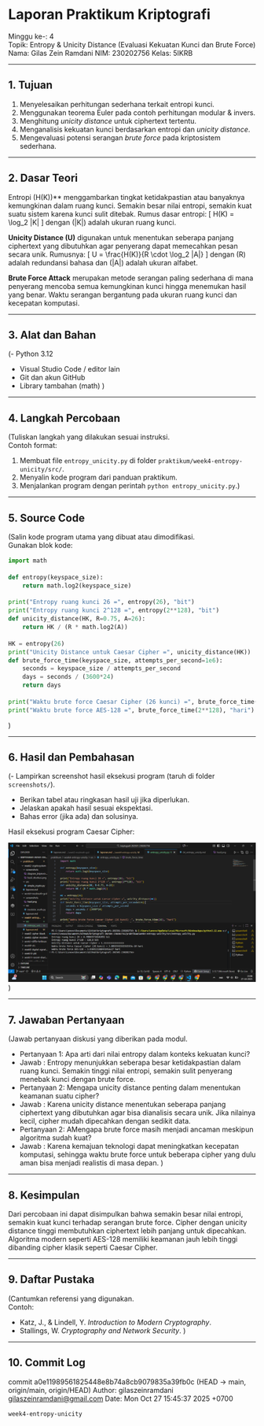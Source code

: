# Laporan Praktikum Kriptografi
Minggu ke-: 4  
Topik: Entropy & Unicity Distance (Evaluasi Kekuatan Kunci dan Brute Force)
Nama: Gilas Zein Ramdani
NIM: 230202756
Kelas: 5IKRB

---

## 1. Tujuan
1. Menyelesaikan perhitungan sederhana terkait entropi kunci.
2. Menggunakan teorema Euler pada contoh perhitungan modular & invers.
3. Menghitung *unicity distance* untuk ciphertext tertentu.
4. Menganalisis kekuatan kunci berdasarkan entropi dan *unicity distance*.
5. Mengevaluasi potensi serangan *brute force* pada kriptosistem sederhana.

---

## 2. Dasar Teori
Entropi (H(K))** menggambarkan tingkat ketidakpastian atau banyaknya kemungkinan dalam ruang kunci. Semakin besar nilai entropi, semakin kuat suatu sistem karena kunci sulit ditebak. Rumus dasar entropi:
\[
H(K) = \log_2 |K|
\]
dengan \(|K|\) adalah ukuran ruang kunci.

**Unicity Distance (U)** digunakan untuk menentukan seberapa panjang ciphertext yang dibutuhkan agar penyerang dapat memecahkan pesan secara unik. Rumusnya:
\[
U = \frac{H(K)}{R \cdot \log_2 |A|}
\]
dengan \(R\) adalah redundansi bahasa dan \(|A|\) adalah ukuran alfabet.

**Brute Force Attack** merupakan metode serangan paling sederhana di mana penyerang mencoba semua kemungkinan kunci hingga menemukan hasil yang benar. Waktu serangan bergantung pada ukuran ruang kunci dan kecepatan komputasi.

---

## 3. Alat dan Bahan
(- Python 3.12  
- Visual Studio Code / editor lain  
- Git dan akun GitHub  
- Library tambahan (math)  )

---

## 4. Langkah Percobaan
(Tuliskan langkah yang dilakukan sesuai instruksi.  
Contoh format:
1. Membuat file `entropy_unicity.py` di folder `praktikum/week4-entropy-unicity/src/`.
2. Menyalin kode program dari panduan praktikum.
3. Menjalankan program dengan perintah `python entropy_unicity.py`.)

---

## 5. Source Code
(Salin kode program utama yang dibuat atau dimodifikasi.  
Gunakan blok kode:

```python
import math

def entropy(keyspace_size):
    return math.log2(keyspace_size)

print("Entropy ruang kunci 26 =", entropy(26), "bit")
print("Entropy ruang kunci 2^128 =", entropy(2**128), "bit")
def unicity_distance(HK, R=0.75, A=26):
    return HK / (R * math.log2(A))

HK = entropy(26)
print("Unicity Distance untuk Caesar Cipher =", unicity_distance(HK))
def brute_force_time(keyspace_size, attempts_per_second=1e6):
    seconds = keyspace_size / attempts_per_second
    days = seconds / (3600*24)
    return days

print("Waktu brute force Caesar Cipher (26 kunci) =", brute_force_time(26), "hari")
print("Waktu brute force AES-128 =", brute_force_time(2**128), "hari")
```
)

---

## 6. Hasil dan Pembahasan
(- Lampirkan screenshot hasil eksekusi program (taruh di folder `screenshots/`).  
- Berikan tabel atau ringkasan hasil uji jika diperlukan.  
- Jelaskan apakah hasil sesuai ekspektasi.  
- Bahas error (jika ada) dan solusinya. 

Hasil eksekusi program Caesar Cipher:

![Hasil Eksekusi](screenshots/output.png)
)

---

## 7. Jawaban Pertanyaan
(Jawab pertanyaan diskusi yang diberikan pada modul.  
- Pertanyaan 1: Apa arti dari nilai entropy dalam konteks kekuatan kunci?
- Jawab       : Entropy menunjukkan seberapa besar ketidakpastian dalam ruang kunci. Semakin tinggi nilai entropi, semakin sulit penyerang menebak kunci dengan brute force.
- Pertanyaan 2: Mengapa unicity distance penting dalam menentukan keamanan suatu cipher?
- Jawab       : Karena unicity distance menentukan seberapa panjang ciphertext yang dibutuhkan agar bisa dianalisis secara unik. Jika nilainya kecil, cipher mudah dipecahkan dengan sedikit data.
- Pertanyaan 2: AMengapa brute force masih menjadi ancaman meskipun algoritma sudah kuat?
- Jawab       : Karena kemajuan teknologi dapat meningkatkan kecepatan komputasi, sehingga waktu brute force untuk beberapa cipher yang dulu aman bisa menjadi realistis di masa depan. 
)
---

## 8. Kesimpulan
Dari percobaan ini dapat disimpulkan bahwa semakin besar nilai entropi, semakin kuat kunci terhadap serangan brute force. Cipher dengan unicity distance tinggi membutuhkan ciphertext lebih panjang untuk dipecahkan. Algoritma modern seperti AES-128 memiliki keamanan jauh lebih tinggi dibanding cipher klasik seperti Caesar Cipher.

---

## 9. Daftar Pustaka
(Cantumkan referensi yang digunakan.  
Contoh:  
- Katz, J., & Lindell, Y. *Introduction to Modern Cryptography*.  
- Stallings, W. *Cryptography and Network Security*.  )

---

## 10. Commit Log
commit a0e11989561825448e8b74a8cb9079835a39fb0c (HEAD -> main, origin/main, origin/HEAD)
Author: gilaszeinramdani <gilaszeinramdani@gmail.com>
Date:   Mon Oct 27 15:45:37 2025 +0700

    week4-entropy-unicity
```
